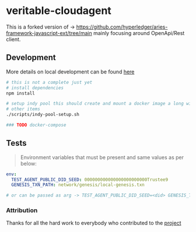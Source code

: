 # veritable-cloudagent

This is a forked version of -> https://github.com/hyperledger/aries-framework-javascript-ext/tree/main mainly focusing around OpenApi/Rest client.

## Development
More details on local development can be found [here](https://github.com/hyperledger/aries-framework-javascript/blob/main/DEVREADME.md)


```sh
# this is not a complete just yet
# install dependencies
npm install

# setup indy pool this should create and mount a docker image a long with
# other items
./scripts/indy-pool-setup.sh

### TODO docker-compose
```

## Tests
> Environment variables that must be present and same values as per below:
```yml
env:
  TEST_AGENT_PUBLIC_DID_SEED: 000000000000000000000000Trustee9
  GENESIS_TXN_PATH: network/genesis/local-genesis.txn

# or can be passed as arg -> TEST_AGENT_PUBLIC_DID_SEED=<did> GENESIS_TXN_PATH=<path> npm run test
```

### Attribution
Thanks for all the hard work to everybody who contributed to the [project](https://github.com/hyperledger/aries-framework-javascript-ext/tree/main)
